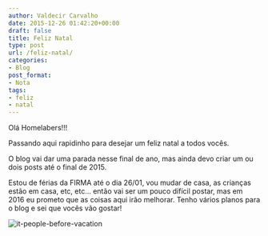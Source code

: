 ```yaml
---
author: Valdecir Carvalho
date: 2015-12-26 01:42:20+00:00
draft: false
title: Feliz Natal
type: post
url: /feliz-natal/
categories:
- Blog
post_format:
- Nota
tags:
- feliz
- natal
---
```


Olá Homelabers!!!

Passando aqui rapidinho para desejar um feliz natal a todos vocês.

O blog vai dar uma parada nesse final de ano, mas ainda devo criar um ou dois posts até o final de 2015.

Estou de férias da FIRMA até o dia 26/01, vou mudar de casa, as crianças estão em casa, etc, etc... então vai ser um pouco difícil postar, mas em 2016 eu prometo que as coisas aqui irão melhorar. Tenho vários planos para o blog e sei que vocês vão gostar!

![it-people-before-vacation](/imagens/2015/12/it-people-before-vacation.jpg)

